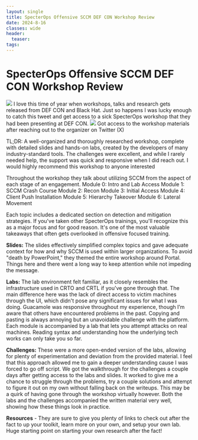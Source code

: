 ```yaml
---
layout: single
title: SpecterOps Offensive SCCM DEF CON Workshop Review
date: 2024-8-16
classes: wide
header:
  teaser: 
tags:
---
```

# SpecterOps Offensive SCCM DEF CON Workshop Review

![](/assets/images/SCCMtitle.PNG)
I love this time of year when workshops, talks and research gets released from DEF CON and Black Hat. Just so happens I was lucky enough to catch this tweet and get access to a sick SpecterOps workshop that they had been presenting at DEF CON.
![](/assets/images/tweet.png)
Got access to the workshop materials after reaching out to the organizer on Twitter (X)

TL;DR: A well-organized and thoroughly researched workshop, complete with detailed slides and hands-on labs, created by the developers of many industry-standard tools. The challenges were excellent, and while I rarely needed help, the support was quick and responsive when I did reach out. I would highly recommend this workshop to anyone interested

Throughout the workshop they talk about utilizing SCCM from the aspect of each stage of an engagement.
Module 0: Intro and Lab Access
Module 1: SCCM Crash Course Module 2: Recon
Module 3: Initial Access
Module 4: Client Push Installation 
Module 5: Hierarchy Takeover 
Module 6: Lateral Movement

Each topic includes a dedicated section on detection and mitigation strategies. If you've taken other SpecterOps trainings, you'll recognize this as a major focus and for good reason. It's one of the most valuable takeaways that often gets overlooked in offensive focused training.
 
**Slides:** The slides effectively simplified complex topics and gave adequate context for how and why SCCM is used within larger organizations. 
To avoid "death by PowerPoint," they themed the entire workshop around Portal. Things here and there went a long way to keep attention while not impeding the message.
 
**Labs:**  The lab environment felt familiar, as it closely resembles the infrastructure used in CRTO and CRTL if you've gone through that. The main difference here was the lack of direct access to victim machines through the UI, which didn't pose any significant issues for what I was doing. Guacamole was responsive throughout my experience, though I’m aware that others have encountered problems in the past. Copying and pasting is always annoying but an unavoidable challenge with the platform. Each module is accompanied by a lab that lets you attempt attacks on real machines. Reading syntax and understanding how the underlying tech works can only take you so far. 

**Challenges:** These were a more open-ended version of the labs, allowing for plenty of experimentation and deviation from the provided material. I feel that this approach allowed me to gain a deeper understanding cause I was forced to go off script. We got the walkthrough for the challenges a couple days after getting access to the labs and slides. It worked to give me a chance to struggle through the problems, try a couple solutions and attempt to figure it out on my own without falling back on the writeups. This may be a quirk of having gone through the workshop virtually however.
Both the labs and the challenges accompanied the written material very well, showing how these things look in practice.

**Resources** - They are sure to give you plenty of links to check out after the fact to up your toolkit, learn more on your own, and setup your own lab. Huge starting point on starting your own research after the fact!
